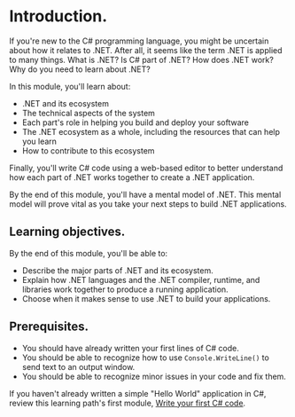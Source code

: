 # Introduction.
If you're new to the C# programming language, you might be uncertain about how it relates to .NET. After all, it seems like the term .NET is applied to many things. What is .NET? Is C# part of .NET? How does .NET work? Why do you need to learn about .NET?

In this module, you'll learn about:
* .NET and its ecosystem
* The technical aspects of the system
* Each part's role in helping you build and deploy your software
* The .NET ecosystem as a whole, including the resources that can help you learn
* How to contribute to this ecosystem

Finally, you'll write C# code using a web-based editor to better understand how each part of .NET works together to create a .NET application.

By the end of this module, you'll have a mental model of .NET. This mental model will prove vital as you take your next steps to build .NET applications.

## Learning objectives.
By the end of this module, you'll be able to:
* Describe the major parts of .NET and its ecosystem.
* Explain how .NET languages and the .NET compiler, runtime, and libraries work together to produce a running application.
* Choose when it makes sense to use .NET to build your applications.

## Prerequisites.
* You should have already written your first lines of C# code.
* You should be able to recognize how to use `Console.WriteLine()` to send text to an output window.
* You should be able to recognize minor issues in your code and fix them.

If you haven't already written a simple "Hello World" application in C#, review this learning path's first module, [Write your first C# code](https://learn.microsoft.com/en-us/training/modules/csharp-write-first/).